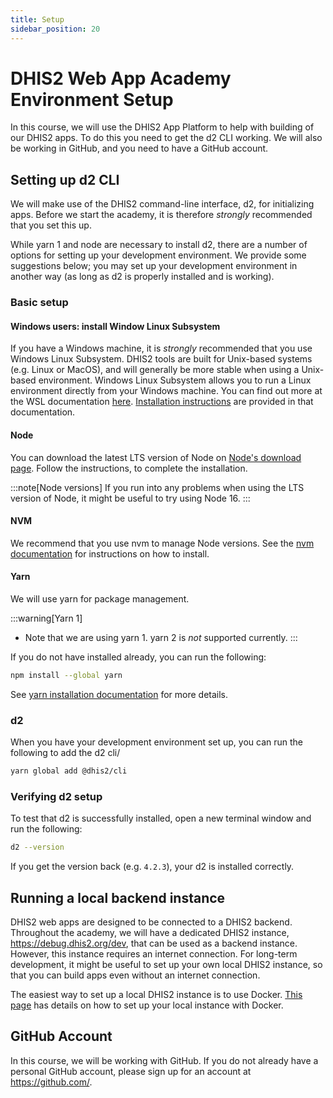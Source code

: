 ```yaml
---
title: Setup
sidebar_position: 20
---
```


# DHIS2 Web App Academy Environment Setup

In this course, we will use the DHIS2 App Platform to help with building of our DHIS2 apps. To do this you need to get the d2 CLI working. We will also be working in GitHub, and you need to have a GitHub account.


## Setting up d2 CLI

We will make use of the DHIS2 command-line interface, d2, for initializing apps. Before we start the academy, it is therefore _strongly_ recommended that you set this up.

While yarn 1 and node are necessary to install d2, there are a number of options for setting up your development environment. We provide some suggestions below; you may set up your development environment in another way (as long as d2 is properly installed and is working).

### Basic setup

#### Windows users: install Window Linux Subsystem

If you have a Windows machine, it is _strongly_ recommended that you use Windows Linux Subsystem. DHIS2 tools are built for Unix-based systems (e.g. Linux or MacOS), and will generally be more stable when using a Unix-based environment. Windows Linux Subsystem allows you to run a Linux environment directly from your Windows machine. You can find out more at the WSL documentation [here](https://learn.microsoft.com/en-us/windows/wsl/about). [Installation instructions](https://learn.microsoft.com/en-us/windows/wsl/install) are provided in that documentation.


#### Node

You can download the latest LTS version of Node on [Node's download page](https://nodejs.org/en/download). Follow the instructions, to complete the installation.

:::note[Node versions]
If you run into any problems when using the LTS version of Node, it might be useful to try using Node 16.
:::


#### NVM
We recommend that you use nvm to manage Node versions. See the [nvm documentation](https://github.com/nvm-sh/nvm?tab=readme-ov-file#about) for instructions on how to install.

#### Yarn

We will use yarn for package management.

:::warning[Yarn 1]
- Note that we are using yarn 1. yarn 2 is _not_ supported currently.
:::

If you do not have installed already, you can run the following:

```sh
npm install --global yarn
```

See [yarn installation documentation](https://classic.yarnpkg.com/lang/en/docs/install/#mac-stable) for more details.



### d2

When you have your development environment set up, you can run the following to add the d2 cli/

```sh
yarn global add @dhis2/cli
```


### Verifying d2 setup

To test that d2 is successfully installed, open a new terminal window and run the following:

```sh
d2 --version
```

If you get the version back (e.g. `4.2.3`), your d2 is installed correctly.


## Running a local backend instance

DHIS2 web apps are designed to be connected to a DHIS2 backend. Throughout the academy, we will have a dedicated DHIS2 instance, https://debug.dhis2.org/dev, that can be used as a backend instance. However, this instance requires an internet connection. For long-term development, it might be useful to set up your own local DHIS2 instance, so that you can build apps even without an internet connection.

The easiest way to set up a local DHIS2 instance is to use Docker. [This page](https://developers.dhis2.org/docs/tutorials/dhis2-docker) has details on how to set up your local instance with Docker. 


## GitHub Account

In this course, we will be working with GitHub. If you do not already have a personal GitHub account, please sign up for an account at https://github.com/.

